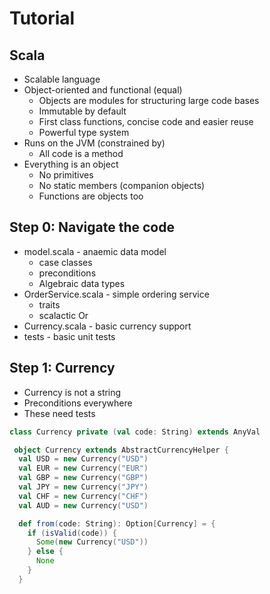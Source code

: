 # Tutorial

## Scala

* Scalable language
* Object-oriented and functional (equal)
  * Objects are modules for structuring large code bases
  * Immutable by default
  * First class functions, concise code and easier reuse
  * Powerful type system
* Runs on the JVM (constrained by)
  * All code is a method
* Everything is an object
  * No primitives
  * No static members (companion objects)
  * Functions are objects too
  
## Step 0: Navigate the code

* model.scala - anaemic data model
  * case classes
  * preconditions
  * Algebraic data types
* OrderService.scala - simple ordering service
  * traits
  * scalactic Or
* Currency.scala - basic currency support
* tests - basic unit tests

## Step 1: Currency

* Currency is not a string
* Preconditions everywhere
* These need tests

```scala
class Currency private (val code: String) extends AnyVal

 object Currency extends AbstractCurrencyHelper {
  val USD = new Currency("USD")
  val EUR = new Currency("EUR")
  val GBP = new Currency("GBP")
  val JPY = new Currency("JPY")
  val CHF = new Currency("CHF")
  val AUD = new Currency("USD")

  def from(code: String): Option[Currency] = {
    if (isValid(code)) {
      Some(new Currency("USD"))
    } else {
      None
    }
  }
```
